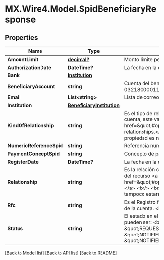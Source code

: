 # MX.Wire4.Model.SpidBeneficiaryResponse
## Properties

Name | Type | Description | Notes
------------ | ------------- | ------------- | -------------
**AmountLimit** | [**decimal?**](BigDecimal.md) | Monto límite permitido para la cuenta. Ejemplo: 1000.00 | 
**AuthorizationDate** | **DateTime?** | La fecha en la que se registro el beneficiario. | [optional] 
**Bank** | [**Institution**](Institution.md) |  | [optional] 
**BeneficiaryAccount** | **string** | Cuenta del beneficiario debe ser una cuenta CLABE. Ejemplo: 032180000118359719. | 
**Email** | **List&lt;string&gt;** | Lista de correos electrónicos (emails), este dato es opcional. | [optional] 
**Institution** | [**BeneficiaryInstitution**](BeneficiaryInstitution.md) |  | 
**KindOfRelationship** | **string** | Es el tipo de relación que se tiene con el propietario de la cuenta. Para registrar una cuenta, este valor se debe obtener del recurso &lt;a href&#x3D;\&quot;#operation/getAvailableRelationshipsMonexUsingGET\&quot;&gt; relationships.&lt;/a&gt; &lt;br /&gt;&lt;br /&gt;&lt;b&gt;Nota:&lt;/b&gt; &lt;em&gt;Si en la respuesta de Monex esta propiedad es nula, tampoco estará presente en esta respuesta.&lt;/em&gt; | 
**NumericReferenceSpid** | **string** | Referencia numérica. | [optional] 
**PaymentConceptSpid** | **string** | Concepto de pago. | [optional] 
**RegisterDate** | **DateTime?** | La fecha en la que se registro el beneficiario. | [optional] 
**Relationship** | **string** | Es la relación con el propietario de la cuenta, para registrar este valor se debe obtener del recurso &lt;a href&#x3D;\&quot;#operation/getAvailableRelationshipsMonexUsingGET\&quot;&gt;relationships.&lt;/a&gt; &lt;br/&gt; &lt;br/&gt; &lt;b&gt;Nota:&lt;/b&gt; Si en la respuesta de Monex, sta propiedad es nula, tampoco estará presente en esta respuesta. | 
**Rfc** | **string** | Es el Registro federal de contribuyentes (RFC) de la persona o institución propietaria de la cuenta. &lt;br/&gt; &lt;br/&gt;&lt;b&gt;Nota:&lt;/b&gt; Se valida el formato de RFC. | [optional] 
**Status** | **string** | El estado en el que se encuentra el registo del beneficiario.&lt;br&gt;&lt;br&gt; Los valores pueden ser: &lt;b&gt;\&quot;RECEIVED\&quot;, \&quot;DELETED\&quot;, \&quot;REQUEST_ERROR_BY_MONEX\&quot;, \&quot;REQUESTED_TO_MONEX\&quot;, \&quot;NOTIFIED_BY_MONEX\&quot;, \&quot;NOTIFIED_BY_SPEIOK\&quot;, \&quot;NOTIFIED_WITH_ERROR_BY_SPEIOK\&quot; y \&quot;PENDING\&quot;&lt;/b&gt; | [optional] 

[[Back to Model list]](../README.md#documentation-for-models) [[Back to API list]](../README.md#documentation-for-api-endpoints) [[Back to README]](../README.md)

